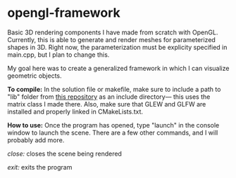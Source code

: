 # opengl-framework
Basic 3D rendering components I have made from scratch with OpenGL. Currently, this is able to generate and render meshes for parameterized shapes in 3D.  Right now, the parameterization must be explicity specified in main.cpp, but I plan to change this.

My goal here was to create a generalized framework in which I can visualize geometric objects.     

**To compile:** In the solution file or makefile, make sure to include a path to "lib" folder from [this repository](https://github.com/ebajec/linear-algebra) as an include directory— this uses the matrix class I made there.  Also, make sure that GLEW and GLFW are installed and properly linked in CMakeLists.txt.

**How to use:** Once the program has opened, type "launch" in the console window to launch the scene. There are a few other commands, and I will probably add more. 

*close:* closes the scene being rendered

*exit:* exits the program